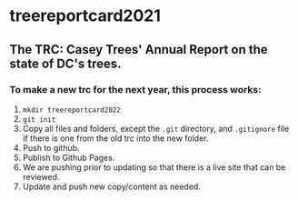 # treereportcard2021
## The TRC: Casey Trees' Annual Report on the state of DC's trees.
### To make a new trc for the next year, this process works:
  1. `mkdir treereportcard2022`
  2. `git init`
  3. Copy all files and folders, except the `.git` directory, and `.gitignore` file if there is one from the old trc into the new folder.
  4. Push to github.
  5. Publish to Github Pages.
  6. We are pushing prior to updating so that there is a live site that can be reviewed.
  7. Update and push new copy/content as needed.

